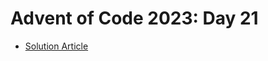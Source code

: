 # Advent of Code 2023: Day 21

- [Solution Article](https://open.substack.com/pub/simontoth/p/daily-bite-of-c-advent-of-code-day-f73?r=1g4l8a&utm_campaign=post&utm_medium=web)